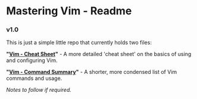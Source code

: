 # Mastering Vim - Readme
### **v1.0**

This is just a simple little repo that currently holds two files:<br>

**"[Vim - Cheat Sheet](https://github.com/MinesEyeMedia/Mastering-Vim/blob/master/Vim%20-%20Cheat%20Sheet.md)"** - A more detailed 'cheat sheet' on the basics of using and configuring Vim.<br>

**"[Vim - Command Summary](https://github.com/MinesEyeMedia/Mastering-Vim/blob/master/Vim%20-%20Command%20Summary.md)"** - A shorter, more condensed list of Vim commands and usage.

_Notes to follow if required._